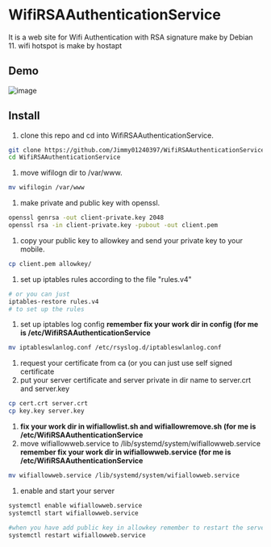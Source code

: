 # WifiRSAAuthenticationService

It is a web site for Wifi Authentication with RSA signature make by Debian 11. wifi hotspot is make by hostapt

## Demo

![image](https://user-images.githubusercontent.com/57281249/137624849-e8b3e06a-6c62-4eeb-adc9-6447e11f2be4.png)

## Install

1. clone this repo and cd into WifiRSAAuthenticationService.

```bash
git clone https://github.com/Jimmy01240397/WifiRSAAuthenticationService
cd WifiRSAAuthenticationService
```

1. move wifilogn dir to /var/www.

```bash
mv wifilogin /var/www
```

1. make private and public key with openssl.

```bash
openssl genrsa -out client-private.key 2048
openssl rsa -in client-private.key -pubout -out client.pem
```

1. copy your public key to allowkey and send your private key to your mobile.

```bash
cp client.pem allowkey/
```

1. set up iptables rules according to the file "rules.v4" 

```bash
# or you can just 
iptables-restore rules.v4
# to set up the rules
```

1. set up iptables log config **remember fix your work dir in config (for me is /etc/WifiRSAAuthenticationService**

```bash
mv iptableswlanlog.conf /etc/rsyslog.d/iptableswlanlog.conf
```

1. request your certificate from ca (or you can just use self signed certificate
2. put your server certificate and server private in dir name to server.crt and server.key

```bash
cp cert.crt server.crt
cp key.key server.key
```

1. **fix your work dir in wifiallowlist.sh and wifiallowremove.sh  (for me is /etc/WifiRSAAuthenticationService**
2. move wifiallowweb.service to /lib/systemd/system/wifiallowweb.service **remember fix your work dir in wifiallowweb.service (for me is /etc/WifiRSAAuthenticationService**

```bash
mv wifiallowweb.service /lib/systemd/system/wifiallowweb.service
```

1. enable and start your server

```bash
systemctl enable wifiallowweb.service
systemctl start wifiallowweb.service

#when you have add public key in allowkey remember to restart the server
systemctl restart wifiallowweb.service
```
